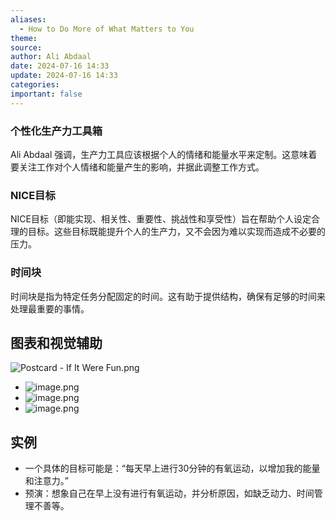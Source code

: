 ```yaml
---
aliases:
  - How to Do More of What Matters to You
theme: 
source: 
author: Ali Abdaal
date: 2024-07-16 14:33
update: 2024-07-16 14:33
categories: 
important: false
---
```


### 个性化生产力工具箱
Ali Abdaal 强调，生产力工具应该根据个人的情绪和能量水平来定制。这意味着要关注工作对个人情绪和能量产生的影响，并据此调整工作方式。

### NICE目标
NICE目标（即能实现、相关性、重要性、挑战性和享受性）旨在帮助个人设定合理的目标。这些目标既能提升个人的生产力，又不会因为难以实现而造成不必要的压力。


### 时间块
时间块是指为特定任务分配固定的时间。这有助于提供结构，确保有足够的时间来处理最重要的事情。

## 图表和视觉辅助
![Postcard - If It Were Fun.png](https://cdn.jsdelivr.net/gh/duanbiao2000/BlogGallery@main/picture/Postcard%20-%20If%20It%20Were%20Fun.png)
- ![image.png](https://cdn.jsdelivr.net/gh/duanbiao2000/BlogGallery@main/picture/20240716175127.png)
- ![image.png](https://cdn.jsdelivr.net/gh/duanbiao2000/BlogGallery@main/picture/20240716175336.png)
- ![image.png](https://cdn.jsdelivr.net/gh/duanbiao2000/BlogGallery@main/picture/20240716180313.png)

## 实例
- 一个具体的目标可能是：“每天早上进行30分钟的有氧运动，以增加我的能量和注意力。”
- 预演：想象自己在早上没有进行有氧运动，并分析原因，如缺乏动力、时间管理不善等。

